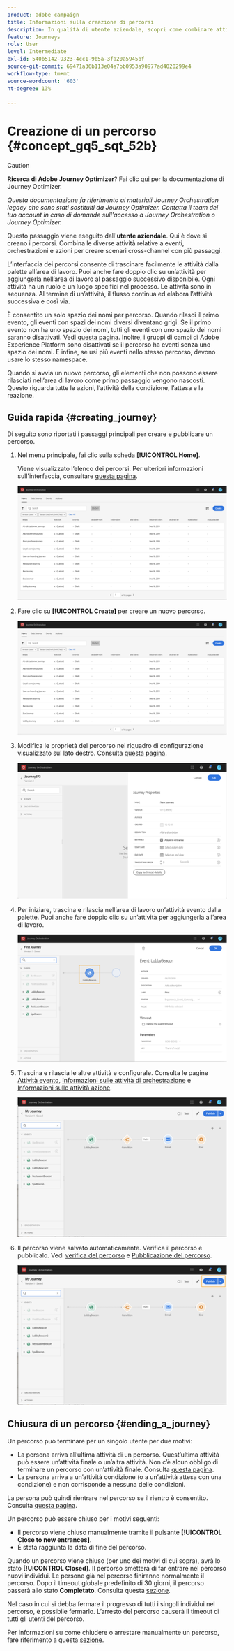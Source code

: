 ```yaml
---
product: adobe campaign
title: Informazioni sulla creazione di percorsi
description: In qualità di utente aziendale, scopri come combinare attività di evento, orchestrazione e azione per creare un percorso.
feature: Journeys
role: User
level: Intermediate
exl-id: 540b5142-9323-4cc1-9b5a-3fa20a5945bf
source-git-commit: 69471a36b113e04a7bb0953a90977ad4020299e4
workflow-type: tm+mt
source-wordcount: '603'
ht-degree: 13%

---
```


# Creazione di un percorso {#concept_gq5_sqt_52b}


>[!CAUTION]
>
>**Ricerca di Adobe Journey Optimizer**? Fai clic [qui](https://experienceleague.adobe.com/it/docs/journey-optimizer/using/ajo-home) per la documentazione di Journey Optimizer.
>
>
>_Questa documentazione fa riferimento ai materiali Journey Orchestration legacy che sono stati sostituiti da Journey Optimizer. Contatta il team del tuo account in caso di domande sull&#39;accesso a Journey Orchestration o Journey Optimizer._


Questo passaggio viene eseguito dall&#39;**utente aziendale**. Qui è dove si creano i percorsi. Combina le diverse attività relative a eventi, orchestrazioni e azioni per creare scenari cross-channel con più passaggi.

L’interfaccia dei percorsi consente di trascinare facilmente le attività dalla palette all’area di lavoro. Puoi anche fare doppio clic su un’attività per aggiungerla nell’area di lavoro al passaggio successivo disponibile. Ogni attività ha un ruolo e un luogo specifici nel processo. Le attività sono in sequenza. Al termine di un’attività, il flusso continua ed elabora l’attività successiva e così via.

È consentito un solo spazio dei nomi per percorso. Quando rilasci il primo evento, gli eventi con spazi dei nomi diversi diventano grigi. Se il primo evento non ha uno spazio dei nomi, tutti gli eventi con uno spazio dei nomi saranno disattivati. Vedi [questa pagina](../event/selecting-the-namespace.md). Inoltre, i gruppi di campi di Adobe Experience Platform sono disattivati se il percorso ha eventi senza uno spazio dei nomi. E infine, se usi più eventi nello stesso percorso, devono usare lo stesso namespace.

Quando si avvia un nuovo percorso, gli elementi che non possono essere rilasciati nell’area di lavoro come primo passaggio vengono nascosti. Questo riguarda tutte le azioni, l’attività della condizione, l’attesa e la reazione.

## Guida rapida {#creating_journey}

Di seguito sono riportati i passaggi principali per creare e pubblicare un percorso.

1. Nel menu principale, fai clic sulla scheda **[!UICONTROL Home]**.

   Viene visualizzato l’elenco dei percorsi. Per ulteriori informazioni sull&#39;interfaccia, consultare [questa pagina](../building-journeys/using-the-journey-designer.md).

   ![](../assets/journey30.png)

1. Fare clic su **[!UICONTROL Create]** per creare un nuovo percorso.

   ![](../assets/journey31.png)

1. Modifica le proprietà del percorso nel riquadro di configurazione visualizzato sul lato destro. Consulta [questa pagina](../building-journeys/changing-properties.md).

   ![](../assets/journey32.png)

1. Per iniziare, trascina e rilascia nell’area di lavoro un’attività evento dalla palette. Puoi anche fare doppio clic su un’attività per aggiungerla all’area di lavoro.

   ![](../assets/journey33.png)

1. Trascina e rilascia le altre attività e configurale. Consulta le pagine [Attività evento](../building-journeys/event-activities.md), [Informazioni sulle attività di orchestrazione](../building-journeys/about-orchestration-activities.md) e [Informazioni sulle attività azione](../building-journeys/about-action-activities.md).

   ![](../assets/journey34.png)

1. Il percorso viene salvato automaticamente. Verifica il percorso e pubblicalo. Vedi [verifica del percorso](../building-journeys/testing-the-journey.md) e [Pubblicazione del percorso](../building-journeys/publishing-the-journey.md).

   ![](../assets/journey36.png)

## Chiusura di un percorso {#ending_a_journey}

Un percorso può terminare per un singolo utente per due motivi:

* La persona arriva all’ultima attività di un percorso. Quest’ultima attività può essere un’attività finale o un’altra attività. Non c’è alcun obbligo di terminare un percorso con un’attività finale. Consulta [questa pagina](../building-journeys/end-activity.md).
* La persona arriva a un’attività condizione (o a un’attività attesa con una condizione) e non corrisponde a nessuna delle condizioni.

La persona può quindi rientrare nel percorso se il rientro è consentito. Consulta [questa pagina](../building-journeys/changing-properties.md).

Un percorso può essere chiuso per i motivi seguenti:

* Il percorso viene chiuso manualmente tramite il pulsante **[!UICONTROL Close to new entrances]**.
* È stata raggiunta la data di fine del percorso.

Quando un percorso viene chiuso (per uno dei motivi di cui sopra), avrà lo stato **[!UICONTROL Closed]**. Il percorso smetterà di far entrare nel percorso nuovi individui. Le persone già nel percorso finiranno normalmente il percorso. Dopo il timeout globale predefinito di 30 giorni, il percorso passerà allo stato **Completato**. Consulta questa [sezione](../building-journeys/changing-properties.md#entrance).

Nel caso in cui si debba fermare il progresso di tutti i singoli individui nel percorso, è possibile fermarlo. L’arresto del percorso causerà il timeout di tutti gli utenti del percorso.

Per informazioni su come chiudere o arrestare manualmente un percorso, fare riferimento a questa [sezione](../building-journeys/terminating-a-journey.md).
